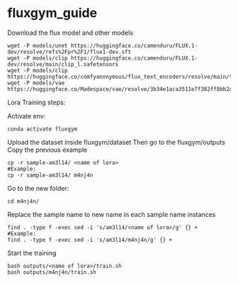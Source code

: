 # fluxgym_guide
Download the flux model and other models
```
wget -P models/unet https://huggingface.co/camenduru/FLUX.1-dev/resolve/refs%2Fpr%2F1/flux1-dev.sft
wget -P models/clip https://huggingface.co/camenduru/FLUX.1-dev/resolve/main/clip_l.safetensors
wget -P models/clip https://huggingface.co/comfyanonymous/flux_text_encoders/resolve/main/t5xxl_fp16.safetensors
wget -P models/vae https://huggingface.co/Madespace/vae/resolve/3b34e1aca3511e7f382ff8bb2dab0731c4f4b6cf/ae.sft
```
Lora Training steps:

Activate env: 
```
conda activate fluxgym
```
Upload the dataset inside fluxgym/dataset
Then go to the fluxgym/outputs
Copy the previous example
```
cp -r sample-am3l14/ <name of lora>
#Example: 
cp -r sample-am3l14/ m4nj4n
```
Go to the new folder: 
```
cd m4nj4n/
```
Replace the sample name to new name in each sample name instances
```
find . -type f -exec sed -i 's/am3l14/<name of lora>/g' {} +
#Example:
find . -type f -exec sed -i 's/am3l14/m4nj4n/g' {} +
```
Start the training
```
bash outputs/<name of lora>/train.sh
bash outputs/m4nj4n/train.sh
```
